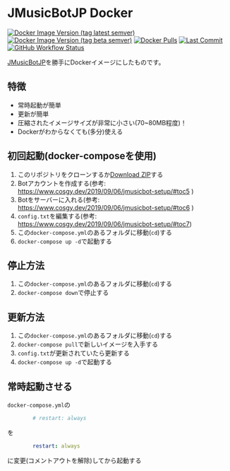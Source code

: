 # JMusicBotJP Docker

[![Docker Image Version (tag latest semver)](https://img.shields.io/docker/v/skyzi000/jmusicbot-jp/latest?label=latest)](https://hub.docker.com/r/skyzi000/jmusicbot-jp/tags?page=1&ordering=last_updated)
[![Docker Image Version (tag beta semver)](https://img.shields.io/docker/v/skyzi000/jmusicbot-jp/beta?label=beta)](https://hub.docker.com/r/skyzi000/jmusicbot-jp/tags?page=1&ordering=last_updated)
[![Docker Pulls](https://img.shields.io/docker/pulls/skyzi000/jmusicbot-jp)](https://hub.docker.com/r/skyzi000/jmusicbot-jp)
[![Last Commit](https://img.shields.io/github/last-commit/Skyzi000/JMusicBot-JP-Docker)](https://github.com/Skyzi000/JMusicBot-JP-Docker/commits)
[![GitHub Workflow Status](https://img.shields.io/github/workflow/status/Skyzi000/JMusicBot-JP-Docker/Docker)](https://github.com/Skyzi000/JMusicBot-JP-Docker/actions/workflows/docker-publish.yml)

[JMusicBotJP](https://github.com/Cosgy-Dev/JMusicBot-JP)を勝手にDockerイメージにしたものです。

## 特徴

- 常時起動が簡単
- 更新が簡単
- 圧縮されたイメージサイズが非常に小さい(70~80MB程度)！
- Dockerがわからなくても(多分)使える

## 初回起動(docker-composeを使用)

1. このリポジトリをクローンするか[Download ZIP](https://github.com/Skyzi000/JMusicBot-JP-Docker/archive/refs/heads/main.zip)する
2. Botアカウントを作成する(参考: <https://www.cosgy.dev/2019/09/06/jmusicbot-setup/#toc5> )
3. Botをサーバーに入れる(参考: <https://www.cosgy.dev/2019/09/06/jmusicbot-setup/#toc6> )
4. `config.txt`を編集する(参考: <https://www.cosgy.dev/2019/09/06/jmusicbot-setup/#toc7>)
5. この`docker-compose.yml`のあるフォルダに移動(`cd`)する
6. `docker-compose up -d`で起動する

## 停止方法

1. この`docker-compose.yml`のあるフォルダに移動(`cd`)する
2. `docker-compose down`で停止する

## 更新方法

1. この`docker-compose.yml`のあるフォルダに移動(`cd`)する
2. `docker-compose pull`で新しいイメージを入手する
3. `config.txt`が更新されていたら更新する
4. `docker-compose up -d`で起動する

## 常時起動させる

`docker-compose.yml`の

```yml
        # restart: always
```

を

```yml
        restart: always
```

に変更(コメントアウトを解除)してから起動する
